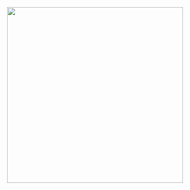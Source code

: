 <p align='center'><img src="https://img.r08.us.kg/img/main/images/L11.01:23:06:46.png" style='width:400px;'><br><br>